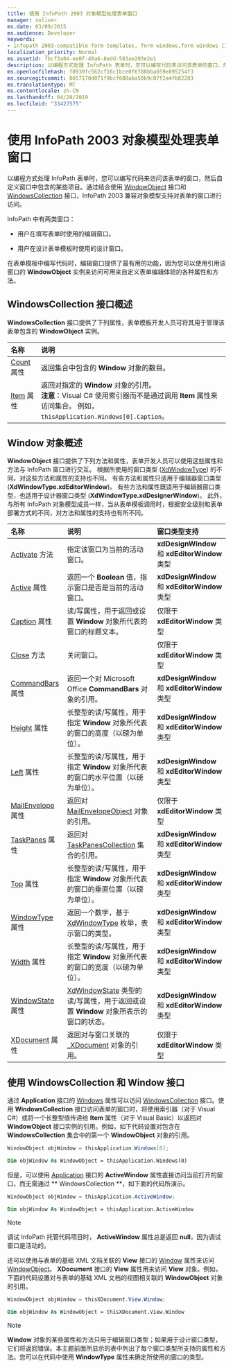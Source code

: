 ```yaml
---
title: 使用 InfoPath 2003 对象模型处理表单窗口
manager: soliver
ms.date: 03/09/2015
ms.audience: Developer
keywords:
- infopath 2003-compatible form templates, form windows,form windows [InfoPath 2007], InfoPath 2003-compatible form templates
localization_priority: Normal
ms.assetid: fbcf3a04-ee0f-40a6-8edd-583ae203e2e1
description: 以编程方式处理 InfoPath 表单时，您可以编写代码来访问该表单的窗口，然后自定义窗口中包含的某些项目。通过结合使用 WindowObject 接口和 WindowsCollection 接口，InfoPath 2003 兼容对象模型支持对表单的窗口进行访问。
ms.openlocfilehash: f8939fc562cf16c1bce0f6f88bba659e895254f3
ms.sourcegitcommit: 8657170d071f9bcf680aba50b9c07f2a4fb82283
ms.translationtype: MT
ms.contentlocale: zh-CN
ms.lasthandoff: 04/28/2019
ms.locfileid: "33427575"
---
```

# <a name="work-with-form-windows-using-the-infopath-2003-object-model"></a>使用 InfoPath 2003 对象模型处理表单窗口

以编程方式处理 InfoPath 表单时，您可以编写代码来访问该表单的窗口，然后自定义窗口中包含的某些项目。通过结合使用 [WindowObject](https://msdn.microsoft.com/library/Microsoft.Office.Interop.InfoPath.SemiTrust.WindowObject.aspx) 接口和 [WindowsCollection](https://msdn.microsoft.com/library/Microsoft.Office.Interop.InfoPath.SemiTrust.WindowsCollection.aspx) 接口，InfoPath 2003 兼容对象模型支持对表单的窗口进行访问。 
  
InfoPath 中有两类窗口：
  
- 用户在填写表单时使用的编辑窗口。
    
- 用户在设计表单模板时使用的设计窗口。
    
在表单模板中编写代码时，编辑窗口提供了最有用的功能，因为您可以使用引用该窗口的 **WindowObject** 实例来访问可用来自定义表单编辑体验的各种属性和方法。 
  
## <a name="overview-of-the-windowscollection-interface"></a>WindowsCollection 接口概述

**WindowsCollection** 接口提供了下列属性，表单模板开发人员可将其用于管理该表单包含的 **WindowObject** 实例。 
  
|**名称**|**说明**|
|:-----|:-----|
|[Count](https://msdn.microsoft.com/library/Microsoft.Office.Interop.InfoPath.SemiTrust.Windows.Count.aspx) 属性  <br/> |返回集合中包含的 **Window** 对象的数目。  <br/> |
|[Item](https://msdn.microsoft.com/library/Microsoft.Office.Interop.InfoPath.SemiTrust.Windows.Item.aspx) 属性  <br/> |返回对指定的 **Window** 对象的引用。  <br/> **注意**：Visual C# 使用索引器而不是通过调用 **Item** 属性来访问集合。 例如，`thisApplication.Windows[0].Caption`。           |
   
## <a name="overview-of-the-window-object"></a>Window 对象概述

**WindowObject** 接口提供了下列方法和属性，表单开发人员可以使用这些属性和方法与 InfoPath 窗口进行交互。 根据所使用的窗口类型 ([XdWindowType](https://msdn.microsoft.com/library/Microsoft.Office.Interop.InfoPath.SemiTrust.XdWindowType.aspx)) 的不同，对这些方法和属性的支持也不同。 有些方法和属性只适用于编辑器窗口类型 (**XdWindowType.xdEditorWindow**)。 有些方法和属性既适用于编辑器窗口类型，也适用于设计器窗口类型 (**XdWindowType.xdDesignerWindow**)。 此外，与所有 InfoPath 对象模型成员一样，当从表单模板调用时，根据安全级别和表单部署方式的不同，对方法和属性的支持也有所不同。
  
|**名称**|**说明**|**窗口类型支持**|
|:-----|:-----|:-----|
|[Activate](https://msdn.microsoft.com/library/Microsoft.Office.Interop.InfoPath.SemiTrust.Window2.Activate.aspx) 方法  <br/> |指定该窗口为当前的活动窗口。  <br/> |**xdDesignWindow** 和 **xdEditorWindow** 类型  <br/> |
|[Active](https://msdn.microsoft.com/library/Microsoft.Office.Interop.InfoPath.SemiTrust.Window2.Active.aspx) 属性  <br/> |返回一个 **Boolean** 值，指示窗口是否是当前的活动窗口。  <br/> |**xdDesignWindow** 和 **xdEditorWindow** 类型  <br/> |
|[Caption](https://msdn.microsoft.com/library/Microsoft.Office.Interop.InfoPath.SemiTrust.Window2.Caption.aspx) 属性  <br/> |读/写属性，用于返回或设置 **Window** 对象所代表的窗口的标题文本。  <br/> |仅限于 **xdEditorWindow** 类型  <br/> |
|[Close](https://msdn.microsoft.com/library/Microsoft.Office.Interop.InfoPath.SemiTrust.Window2.Close.aspx) 方法  <br/> |关闭窗口。  <br/> |仅限于 **xdEditorWindow** 类型  <br/> |
|[CommandBars](https://msdn.microsoft.com/library/Microsoft.Office.Interop.InfoPath.SemiTrust.Window2.CommandBars.aspx) 属性  <br/> |返回一个对 Microsoft Office **CommandBars** 对象的引用。  <br/> |**xdDesignWindow** 和 **xdEditorWindow** 类型  <br/> |
|[Height](https://msdn.microsoft.com/library/Microsoft.Office.Interop.InfoPath.SemiTrust.Window2.Height.aspx) 属性  <br/> |长整型的读/写属性，用于指定 **Window** 对象所代表的窗口的高度（以磅为单位）。  <br/> |**xdDesignWindow** 和 **xdEditorWindow** 类型  <br/> |
|[Left](https://msdn.microsoft.com/library/Microsoft.Office.Interop.InfoPath.SemiTrust.Window2.Left.aspx) 属性  <br/> |长整型的读/写属性，用于指定 **Window** 对象所代表的窗口的水平位置（以磅为单位）。  <br/> |**xdDesignWindow** 和 **xdEditorWindow** 类型  <br/> |
|[MailEnvelope](https://msdn.microsoft.com/library/Microsoft.Office.Interop.InfoPath.SemiTrust.Window2.MailEnvelope.aspx) 属性  <br/> |返回对 [MailEnvelopeObject](https://msdn.microsoft.com/library/Microsoft.Office.Interop.InfoPath.SemiTrust.MailEnvelopeObject.aspx) 对象的引用。  <br/> |仅限于 **xdEditorWindow** 类型  <br/> |
|[TaskPanes](https://msdn.microsoft.com/library/Microsoft.Office.Interop.InfoPath.SemiTrust.Window2.TaskPanes.aspx) 属性  <br/> |返回对 [TaskPanesCollection](https://msdn.microsoft.com/library/Microsoft.Office.Interop.InfoPath.SemiTrust.TaskPanesCollection.aspx) 集合的引用。  <br/> |**xdDesignWindow** 和 **xdEditorWindow** 类型  <br/> |
|[Top](https://msdn.microsoft.com/library/Microsoft.Office.Interop.InfoPath.SemiTrust.Window2.Top.aspx) 属性  <br/> |长整型的读/写属性，用于指定 **Window** 对象所代表的窗口的垂直位置（以磅为单位）。  <br/> |**xdDesignWindow** 和 **xdEditorWindow** 类型  <br/> |
|[WindowType](https://msdn.microsoft.com/library/Microsoft.Office.Interop.InfoPath.SemiTrust.Window2.WindowType.aspx) 属性  <br/> |返回一个数字，基于 [XdWindowType](https://msdn.microsoft.com/library/Microsoft.Office.Interop.InfoPath.SemiTrust.XdWindowType.aspx) 枚举，表示窗口的类型。  <br/> |**xdDesignWindow** 和 **xdEditorWindow** 类型  <br/> |
|[Width](https://msdn.microsoft.com/library/Microsoft.Office.Interop.InfoPath.SemiTrust.Window2.Width.aspx) 属性  <br/> |长整型的读/写属性，用于指定 **Window** 对象所代表的窗口的宽度（以磅为单位）。  <br/> |**xdDesignWindow** 和 **xdEditorWindow** 类型  <br/> |
|[WindowState](https://msdn.microsoft.com/library/Microsoft.Office.Interop.InfoPath.SemiTrust.Window2.WindowState.aspx) 属性  <br/> |[XdWindowState](https://msdn.microsoft.com/library/Microsoft.Office.Interop.InfoPath.SemiTrust.XdWindowState.aspx) 类型的读/写属性，用于返回或设置 **Window** 对象所表示的窗口的状态。  <br/> |**xdDesignWindow** 和 **xdEditorWindow** 类型  <br/> |
|[XDocument](https://msdn.microsoft.com/library/Microsoft.Office.Interop.InfoPath.SemiTrust.Window2.XDocument.aspx) 属性  <br/> |返回对与窗口关联的 [_XDocument](https://msdn.microsoft.com/library/Microsoft.Office.Interop.InfoPath.SemiTrust._XDocument.aspx) 对象的引用。  <br/> |仅限于 **xdEditorWindow** 类型  <br/> |
   
## <a name="using-the-windowscollection-and-window-interfaces"></a>使用 WindowsCollection 和 Window 接口

通过 **Application** 接口的 [Windows](https://msdn.microsoft.com/library/Microsoft.Office.Interop.InfoPath.SemiTrust._Application2.Windows.aspx) 属性可以访问 [WindowsCollection](https://msdn.microsoft.com/library/Microsoft.Office.Interop.InfoPath.SemiTrust.Application.aspx) 接口。使用 **WindowsCollection** 接口访问表单的窗口时，将使用索引器（对于 Visual C#）或将一个长整型值传递给 **Item** 属性（对于 Visual Basic）以返回对 **WindowObject** 接口实例的引用。例如，如下代码设置对包含在 **WindowsCollection** 集合中的第一个 **WindowObject** 对象的引用。
  
```cs
WindowObject objWindow = thisApplication.Windows[0];
```

```vb
Dim objWindow As WindowObject = thisApplication.Windows(0)
```

但是，可以使用 [Application](https://msdn.microsoft.com/library/Microsoft.Office.Interop.InfoPath.SemiTrust._Application2.ActiveWindow.aspx) 接口的 **ActiveWindow** 属性直接访问当前打开的窗口，而无需通过 ** WindowsCollection **，如下面的代码所演示。
  
```cs
WindowObject objWindow = thisApplication.ActiveWindow;
```

```vb
Dim objWindow As WindowObject = thisApplication.ActiveWindow
```

> [!NOTE]
> 调试 InfoPath 托管代码项目时， **ActiveWindow** 属性总是返回 **null**，因为调试窗口是活动的。 
  
还可以使用与表单的基础 XML 文档关联的 **View** 接口的 [Window](https://msdn.microsoft.com/library/Microsoft.Office.Interop.InfoPath.SemiTrust.View.Window.aspx) 属性来访问 [WindowObject](https://msdn.microsoft.com/library/Microsoft.Office.Interop.InfoPath.SemiTrust.View.aspx)。 **XDocument** 接口的 **View** 属性用来访问 **View** 对象。例如，下面的代码设置对与表单的基础 XML 文档的视图相关联的 **WindowObject** 对象的引用。 
  
```cs
WindowObject objWindow = thisXDocument.View.Window;
```

```vb
Dim objWindow As WindowObject = thisXDocument.View.Window
```

> [!NOTE]
> **Window** 对象的某些属性和方法只用于编辑窗口类型；如果用于设计窗口类型，它们将返回错误。本主题前面所显示的表中列出了每个窗口类型所支持的属性和方法。您可以在代码中使用 **WindowType** 属性来确定所使用的窗口的类型。 
  

